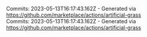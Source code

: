 Commits: 2023-05-13T16:17:43.162Z - Generated via https://github.com/marketplace/actions/artificial-grass
<br>
Commits: 2023-05-13T16:17:43.162Z - Generated via https://github.com/marketplace/actions/artificial-grass
<br>
